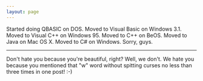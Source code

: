 ```yaml
---
layout: page
---
```


Started doing QBASIC on DOS.
Moved to Visual Basic on Windows 3.1.
Moved to Visual C++ on Windows 95.
Moved to C++ on BeOS.
Moved to Java on Mac OS X.
Moved to C# on Windows.  Sorry, guys.

----

Don't hate you because you're beautiful, right? Well, we don't. We hate you because you mentioned that "w" word without spitting curses no less than three times in one post! :-)
